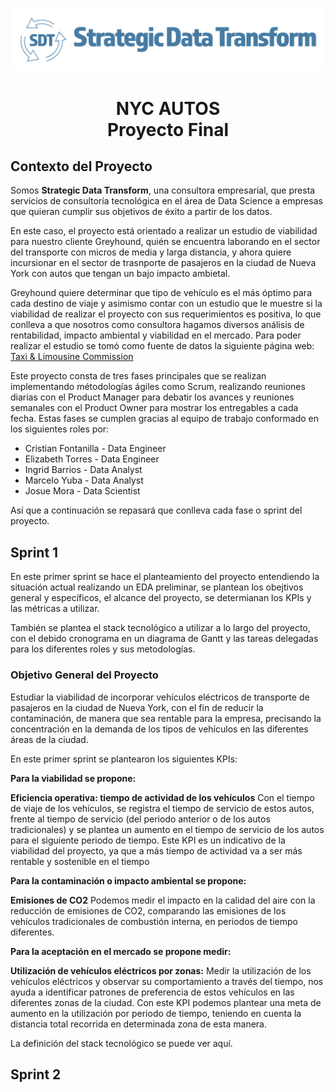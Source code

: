 
![rendered image description](imagenes/SDTLogo.png)

# <h1 align="center"> **NYC AUTOS** <br> Proyecto Final </h1>

## Contexto del Proyecto
Somos **Strategic Data Transform**, una consultora empresarial, que presta servicios de consultoría tecnológica en el área de Data Science a empresas que quieran cumplir sus objetivos de éxito a partir de los datos.

En este caso, el proyecto está orientado a realizar un estudio de viabilidad para nuestro cliente Greyhound, quién se encuentra laborando en el sector del transporte con micros de media y larga distancia, y ahora quiere incursionar en el sector de trasnporte de pasajeros en la ciudad de Nueva York con autos que tengan un bajo impacto ambietal.

Greyhound quiere determinar que tipo de vehículo es el más óptimo para cada destino de viaje y asimismo contar con un estudio que le muestre si la viabilidad de realizar el proyecto con sus requerimientos es positiva, lo que conlleva a que nosotros como consultora hagamos diversos análisis de rentabilidad, impacto ambiental y viabilidad en el mercado. 
Para poder realizar el estudio se tomó como fuente de datos la siguiente página web: [Taxi & Limousine Commission](https://www.nyc.gov/site/tlc/index.page)

Este proyecto consta de tres fases principales que se realizan implementando métodologías ágiles como Scrum, realizando reuniones diarias con el Product Manager para debatir los avances y reuniones semanales con el Product Owner para mostrar los entregables a cada fecha. Estas fases se cumplen gracias al equipo de trabajo conformado en los siguientes roles por:

- Cristian Fontanilla - Data Engineer
- Elizabeth Torres - Data Engineer
- Ingrid Barrios - Data Analyst
- Marcelo Yuba - Data Analyst
- Josue Mora - Data Scientist

Así que a continuación se repasará que conlleva cada fase o sprint del proyecto.

## **Sprint 1**

En este primer sprint se hace el planteamiento del proyecto entendiendo la situación actual realizando un EDA preliminar, se plantean los obejtivos general y específicos, el alcance del proyecto, se determianan los KPIs y las métricas a utilizar. 

También se plantea el stack tecnológico a utilizar a lo largo del proyecto, con el debido cronograma en un diagrama de Gantt y las tareas delegadas para los diferentes roles y sus metodologías.

### Objetivo General del Proyecto
Estudiar la viabilidad de incorporar vehículos eléctricos de transporte de pasajeros en la ciudad de Nueva York, con el fin de reducir la contaminación, de manera que sea rentable para la empresa, precisando la concentración en la demanda de los tipos de vehículos en las diferentes áreas de la ciudad.

En este primer sprint se plantearon los siguientes KPIs:
 
**Para la viabilidad se propone:**

**Eficiencia operativa: tiempo de actividad de los vehículos**
Con el tiempo de viaje de los vehículos, se registra el tiempo de servicio de estos autos, frente al tiempo de servicio (del periodo anterior o de los autos tradicionales) y se plantea un aumento en el tiempo de servicio de los autos para el siguiente periodo de tiempo.
Este KPI es un indicativo de la viabilidad del proyecto, ya que a más tiempo de actividad va a ser más rentable y sostenible en el tiempo

**Para la contaminación o impacto ambiental se propone:**

**Emisiones de CO2**
Podemos medir el impacto en la calidad del aire con la reducción de emisiones de CO2, comparando las emisiones de los vehículos tradicionales de combustión interna, en periodos de tiempo diferentes.

**Para la aceptación en el mercado se propone medir:**

**Utilización de vehículos eléctricos por zonas:**
Medir la utilización de los vehículos eléctricos y observar su comportamiento a través del tiempo, nos ayuda a identificar patrones de preferencia de estos vehículos en las diferentes zonas de la ciudad. 
Con este KPI podemos plantear una meta de aumento en la utilización por periodo de tiempo, teniendo en cuenta la distancia total recorrida en determinada zona de esta manera.

La definición del stack tecnológico se puede ver aquí.

## **Sprint 2**

 





